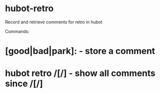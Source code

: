 hubot-retro
=================

Record and retrieve comments for retro in hubot

Commands:

#   [good|bad|park]: <comment> - store a comment
#   hubot retro <month>/<day>[/<year>] - show all comments since <month>/<day>[/<year>]
